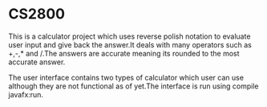 # CS2800

This is a calculator project which uses reverse polish notation to evaluate user input and give back the answer.It deals with many operators such as +,-,* and /.The answers are accurate meaning its rounded to the most accurate answer.

The user interface contains two types of calculator which user can use although they are not functional as of yet.The interface is run using compile javafx:run.


